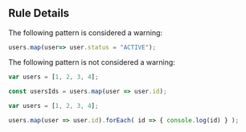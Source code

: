 # 

## Rule Details

The following pattern is considered a warning:

```js
users.map(user=> user.status = "ACTIVE");
```

The following pattern is not considered a warning:

```js
var users = [1, 2, 3, 4];

const usersIds = users.map(user => user.id);

```

```js
var users = [1, 2, 3, 4];

users.map(user => user.id).forEach( id => { console.log(id) } );

```
